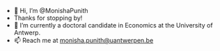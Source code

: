 - 👋 Hi, I’m @MonishaPunith
-   Thanks for stopping by!
- 🌱 I’m currently a doctoral candidate in Economics at the University of Antwerp.
- 📫 Reach me at monisha.punith@uantwerpen.be

<!---
MonishaPunith/MonishaPunith is a ✨ special ✨ repository because its `README.md` (this file) appears on your GitHub profile.
You can click the Preview link to take a look at your changes.
--->
